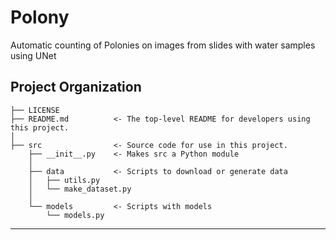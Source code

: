 Polony
==============================

Automatic counting of Polonies on images from slides with water samples using UNet

Project Organization
------------

    ├── LICENSE
    ├── README.md          <- The top-level README for developers using this project.
    │
    ├── src                <- Source code for use in this project.
        ├── __init__.py    <- Makes src a Python module
        │
        ├── data           <- Scripts to download or generate data
        │   ├── utils.py
        │   └── make_dataset.py
        │
        └── models         <- Scripts with models
            └── models.py

--------


